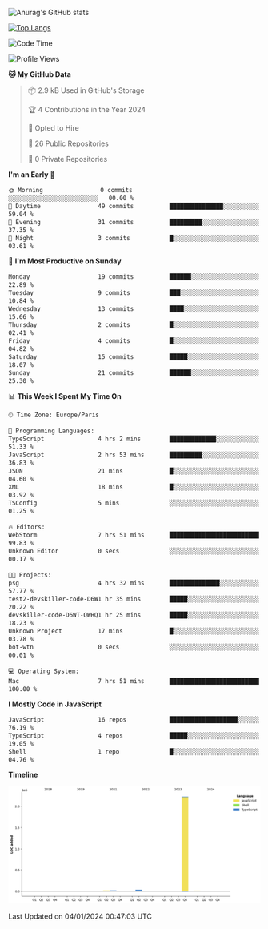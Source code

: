 ![Anurag's GitHub stats](https://github-readme-stats.vercel.app/api?username=sufiane&theme=dark&show_icons=true&count_private=true)


[![Top Langs](https://github-readme-stats.vercel.app/api/top-langs/?username=sufiane&layout=compact)](https://github.com/anuraghazra/github-readme-stats)

<!--START_SECTION:waka-->
![Code Time](http://img.shields.io/badge/Code%20Time-957%20hrs%2039%20mins-blue)

![Profile Views](http://img.shields.io/badge/Profile%20Views-0-blue)

**🐱 My GitHub Data** 

> 📦 2.9 kB Used in GitHub's Storage 
 > 
> 🏆 4 Contributions in the Year 2024
 > 
> 💼 Opted to Hire
 > 
> 📜 26 Public Repositories 
 > 
> 🔑 0 Private Repositories 
 > 
**I'm an Early 🐤** 

```text
🌞 Morning                0 commits           ░░░░░░░░░░░░░░░░░░░░░░░░░   00.00 % 
🌆 Daytime                49 commits          ███████████████░░░░░░░░░░   59.04 % 
🌃 Evening                31 commits          █████████░░░░░░░░░░░░░░░░   37.35 % 
🌙 Night                  3 commits           █░░░░░░░░░░░░░░░░░░░░░░░░   03.61 % 
```
📅 **I'm Most Productive on Sunday** 

```text
Monday                   19 commits          ██████░░░░░░░░░░░░░░░░░░░   22.89 % 
Tuesday                  9 commits           ███░░░░░░░░░░░░░░░░░░░░░░   10.84 % 
Wednesday                13 commits          ████░░░░░░░░░░░░░░░░░░░░░   15.66 % 
Thursday                 2 commits           █░░░░░░░░░░░░░░░░░░░░░░░░   02.41 % 
Friday                   4 commits           █░░░░░░░░░░░░░░░░░░░░░░░░   04.82 % 
Saturday                 15 commits          █████░░░░░░░░░░░░░░░░░░░░   18.07 % 
Sunday                   21 commits          ██████░░░░░░░░░░░░░░░░░░░   25.30 % 
```


📊 **This Week I Spent My Time On** 

```text
🕑︎ Time Zone: Europe/Paris

💬 Programming Languages: 
TypeScript               4 hrs 2 mins        █████████████░░░░░░░░░░░░   51.33 % 
JavaScript               2 hrs 53 mins       █████████░░░░░░░░░░░░░░░░   36.83 % 
JSON                     21 mins             █░░░░░░░░░░░░░░░░░░░░░░░░   04.60 % 
XML                      18 mins             █░░░░░░░░░░░░░░░░░░░░░░░░   03.92 % 
TSConfig                 5 mins              ░░░░░░░░░░░░░░░░░░░░░░░░░   01.25 % 

🔥 Editors: 
WebStorm                 7 hrs 51 mins       █████████████████████████   99.83 % 
Unknown Editor           0 secs              ░░░░░░░░░░░░░░░░░░░░░░░░░   00.17 % 

🐱‍💻 Projects: 
psg                      4 hrs 32 mins       ██████████████░░░░░░░░░░░   57.77 % 
test2-devskiller-code-D6W1 hr 35 mins        █████░░░░░░░░░░░░░░░░░░░░   20.22 % 
devskiller-code-D6WT-QWHQ1 hr 25 mins        █████░░░░░░░░░░░░░░░░░░░░   18.23 % 
Unknown Project          17 mins             █░░░░░░░░░░░░░░░░░░░░░░░░   03.78 % 
bot-wtn                  0 secs              ░░░░░░░░░░░░░░░░░░░░░░░░░   00.01 % 

💻 Operating System: 
Mac                      7 hrs 51 mins       █████████████████████████   100.00 % 
```

**I Mostly Code in JavaScript** 

```text
JavaScript               16 repos            ███████████████████░░░░░░   76.19 % 
TypeScript               4 repos             █████░░░░░░░░░░░░░░░░░░░░   19.05 % 
Shell                    1 repo              █░░░░░░░░░░░░░░░░░░░░░░░░   04.76 % 
```



**Timeline**

![Lines of Code chart](https://raw.githubusercontent.com/Sufiane/Sufiane/main/assets/bar_graph.png)


 Last Updated on 04/01/2024 00:47:03 UTC
<!--END_SECTION:waka-->


<!--
**Sufiane/sufiane** is a ✨ _special_ ✨ repository because its `README.md` (this file) appears on your GitHub profile.

Here are some ideas to get you started:

- 🔭 I’m currently working on ...
- 🌱 I’m currently learning ...
- 👯 I’m looking to collaborate on ...
- 🤔 I’m looking for help with ...
- 💬 Ask me about ...
- 📫 How to reach me: ...
- 😄 Pronouns: ...
- ⚡ Fun fact: ...
-->
